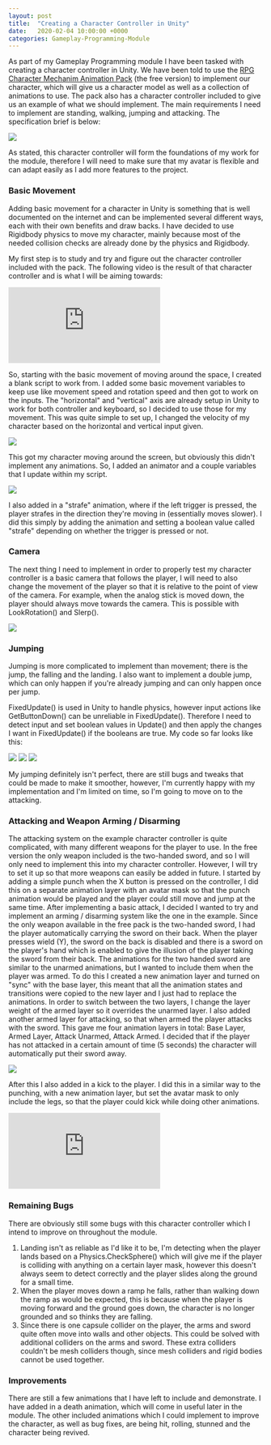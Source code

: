 ```yaml
---
layout: post
title:  "Creating a Character Controller in Unity"
date:   2020-02-04 10:00:00 +0000
categories: Gameplay-Programming-Module
---
```


​As part of my Gameplay Programming module I have been tasked with creating a character controller in Unity. We have been told to use the <a target= "_blank" href="https://assetstore.unity.com/packages/3d/animations/rpg-character-mecanim-animation-pack-free-65284">RPG Character Mechanim Animation Pack</a> (the free version) to implement our character, which will give us a character model as well as a collection of animations to use. The pack also has a character controller included to give us an example of what we should implement.
The main requirements I need to implement are standing, walking, jumping and attacking. The specification brief is below:

<img src="{{ site.baseurl }}/assets/Blog/GPAvatar/objectives.png"/>

As stated, this character controller will form the foundations of my work for the module, therefore I will need to make sure that my avatar is flexible and can adapt easily as I add more features to the project.

<h3>Basic Movement</h3>

Adding basic movement for a character in Unity is something that is well documented on the internet and can be implemented several different ways, each with their own benefits and draw backs. I have decided to use Rigidbody physics to move my character, mainly because most of the needed collision checks are already done by the physics and Rigidbody.

My first step is to study and try and figure out the character controller included with the pack. The following video is the result of that character controller and is what I will be aiming towards:

<div class="iframe-container">
<iframe src="https://www.youtube.com/embed/3uCGkeJHhJY" frameborder="0" allowfullscreen></iframe>
</div>

So, starting with the basic movement of moving around the space, I created a blank script to work from. I added some basic movement variables to keep use like movement speed and rotation speed and then got to work on the inputs. The "horizontal" and "vertical" axis are already setup in Unity to work for both controller and keyboard, so I decided to use those for my movement. This was quite simple to set up, I changed the velocity of my character based on the horizontal and vertical input given.

<img src="{{ site.baseurl }}/assets/Blog/GPAvatar/movement.png"/>

This got my character moving around the screen, but obviously this didn't implement any animations. So, I added an animator and a couple variables that I update within my script.

<img src="{{ site.baseurl }}/assets/Blog/GPAvatar/animator.png"/>

I also added in a "strafe" animation, where if the left trigger is pressed, the player strafes in the direction they're moving in (essentially moves slower). I did this simply by adding the animation and setting a boolean value called "strafe" depending on whether the trigger is pressed or not.

<h3>Camera</h3>

The next thing I need to implement in order to properly test my character controller is a basic camera that follows the player, I will need to also change the movement of the player so that it is relative to the point of view of the camera. For example, when the analog stick is moved down, the player should always move towards the camera. This is possible with LookRotation() and Slerp().

<img src="{{ site.baseurl }}/assets/Blog/GPAvatar/camera_rotation.png"/>

<h3>Jumping</h3>

Jumping is more complicated to implement than movement; there is the jump, the falling and the landing. I also want to implement a double jump, which can only happen if you're already jumping and can only happen once per jump.

FixedUpdate() is used in Unity to handle physics, however input actions like GetButtonDown() can be unreliable in FixedUpdate(). Therefore I need to detect input and set boolean values in Update() and then apply the changes I want in FixedUpdate() if the booleans are true. My code so far looks like this:

<img src="{{ site.baseurl }}/assets/Blog/GPAvatar/jump_update.png"/>
<img src="{{ site.baseurl }}/assets/Blog/GPAvatar/jump_fixed_update_1.png"/>
<img src="{{ site.baseurl }}/assets/Blog/GPAvatar/jump_fixed_update_2.png"/>

My jumping definitely isn't perfect, there are still bugs and tweaks that could be made to make it smoother, however, I'm currently happy with my implementation and I'm limited on time, so I'm going to move on to the attacking.

<h3>Attacking and Weapon Arming / Disarming</h3>

The attacking system on the example character controller is quite complicated, with many different weapons for the player to use. In the free version the only weapon included is the two-handed sword, and so I will only need to implement this into my character controller. However, I will try to set it up so that more weapons can easily be added in future. 
I started by adding a simple punch when the X button is pressed on the controller, I did this on a separate animation layer with an avatar mask so that the punch animation would be played and the player could still move and jump at the same time. 
After implementing a basic attack, I decided I wanted to try and implement an arming / disarming system like the one in the example. Since the only weapon available in the free pack is the two-handed sword, I had the player automatically carrying the sword on their back. When the player presses wield (Y), the sword on the back is disabled and there is a sword on the player's hand which is enabled to give the illusion of the player taking the sword from their back.
The animations for the two handed sword are similar to the unarmed animations, but I wanted to include them when the player was armed. To do this I created a new animation layer and turned on "sync" with the base layer, this meant that all the animation states and transitions were copied to the new layer and I just had to replace the animations. In order to switch between the two layers, I change the layer weight of the armed layer so it overrides the unarmed layer.
I also added another armed layer for attacking, so that when armed the player attacks with the sword. This gave me four animation layers in total: Base Layer, Armed Layer, Attack Unarmed, Attack Armed.
I decided that if the player has not attacked in a certain amount of time (5 seconds) the character will automatically put their sword away. 

<img src="{{ site.baseurl }}/assets/Blog/GPAvatar/arming.png"/>

After this I also added in a kick to the player. I did this in a similar way to the punching, with a new animation layer, but set the avatar mask to only include the legs, so that the player could kick while doing other animations. 

<div class="iframe-container">
<iframe src="https://www.youtube.com/embed/-xQArwWi6Og" frameborder="0" allowfullscreen></iframe>
</div>

<h3>Remaining Bugs</h3>

There are obviously still some bugs with this character controller which I intend to improve on throughout the module.

1. Landing isn't as reliable as I'd like it to be, I'm detecting when the player lands based on a Physics.CheckSphere() which will give me if the player is colliding with anything on a certain layer mask, however this doesn't always seem to detect correctly and the player slides along the ground for a small time.
2. When the player moves down a ramp he falls, rather than walking down the ramp as would be expected, this is because when the player is moving forward and the ground goes down, the character is no longer grounded and so thinks they are falling. 
3. Since there is one capsule collider on the player, the arms and sword quite often move into walls and other objects. This could be solved with additional colliders on the arms and sword. These extra colliders couldn't be mesh colliders though, since mesh colliders and rigid bodies cannot be used together.

<h3>Improvements</h3>

There are still a few animations that I have left to include and demonstrate. I have added in a death animation, which will come in useful later in the module. The other included animations which I could implement to improve the character, as well as bug fixes, are being hit, rolling, stunned and the character being revived. 